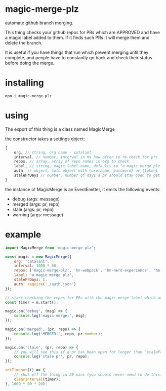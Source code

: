 # magic-merge-plz
automate github branch merging.

This thing checks your github repos for PRs which are APPROVED and have a magic label added to them.
If it finds such PRs it will merge them and delete the branch.

It is useful if you have things that run which prevent merging until they complete, and people have to
constantly go back and check their status before doing the merge.

# installing

`npm i magic-merge-plz`

# using

The export of this thing is a class named MagicMerge

the constructor takes a settings object:

```js
{
    org, // string, org name - catalant
    interval, // number, interval in ms how often to re-check for prs
    repos, // array, array of repo names in org to check
    label, // string, magic label name, defaults to 'a magic merge plz'
    auth, // object, auth object with {username, password} or {token}
    stalePrDays // number, number of days a pr should stay open to get an alert about it
}
```

the instance of MagicMerge is an EventEmitter, it emits the following events:

- debug (args: message)
- merged (args: pr, repo)
- stale (args: pr, repo)
- warning (args: message)

# example

```js
import MagicMerge from 'magic-merge-plz';

const magic = new MagicMerge({
    org: 'catalant',
    interval: 1000 * 60,
    repos: ['magic-merge-plz', 'hn-webpack', 'hn-nerd-experience', 'hn-enterprise-portal', 'hn-marketing-sales'],
    label: 'a magic merge plz',
    stalePrDays: 1,
    auth: require('./auth.json')
});

// start checking the repos for PRs with the magic merge label which are approved
const timer = m.start();

magic.on('debug', (msg) => {
    console.log('magic-merge:', msg);
});

magic.on('merged', (pr, repo) => {
    console.log('MERGED!', repo, pr.number);
});

magic.on('stale', (pr, repo) => {
    // you will see this if a pr has been open for longer than `stalePrDays`
    console.log('stale pr', pr, repo);
});

setTimeout(() => {
    // shut off the thing in 20 mins (you should never need to do this)
    clearInterval(timer);
}, 1000 * 60 * 20);

```
